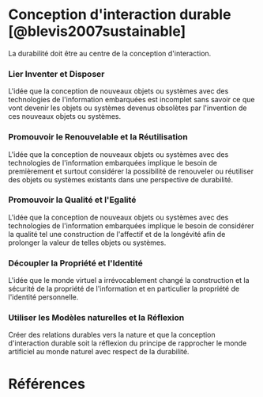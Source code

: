 # Conception d'interaction durable [@blevis2007sustainable]

La durabilité doit être au centre de la conception d'interaction.

### Lier Inventer et Disposer

L'idée que la conception de nouveaux objets ou systèmes avec des technologies de l'information embarquées est incomplet sans savoir ce que vont devenir les objets ou systèmes devenus obsolètes par l'invention de ces nouveaux objets ou systèmes.

### Promouvoir le Renouvelable et la Réutilisation

L'idée que la conception de nouveaux objets ou systèmes avec des technologies de l'information embarquées implique le besoin de premièrement et surtout considérer la possibilité de renouveler ou réutiliser des objets ou systèmes existants dans une perspective de durabilité.

### Promouvoir la Qualité et l'Egalité

L'idée que la conception de nouveaux objets ou systèmes avec des technologies de l'information embarquées implique le besoin de considérer la qualité tel une construction de l'affectif et de la longévité afin de prolonger la valeur de telles objets ou systèmes.

### Découpler la Propriété et l'Identité

L'idée que le monde virtuel a irrévocablement changé la construction et la sécurité de la propriété de l'information et en particulier la propriété de l'identité personnelle.

### Utiliser les Modèles naturelles et la Réflexion
 
 Créer des relations durables vers la nature et que la conception d'interaction durable soit la réflexion du principe de rapprocher le monde artificiel au monde naturel avec respect de la durabilité.

# Références